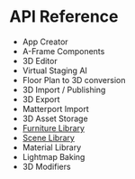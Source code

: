 # API Reference

 * App Creator
 * A-Frame Components
 * 3D Editor
 * Virtual Staging AI
 * Floor Plan to 3D conversion
 * 3D Import / Publishing
 * 3D Export
 * Matterport Import
 * 3D Asset Storage
 * [Furniture Library](docs/1/api/furniture-library.html)
 * [Scene Library](docs/1/api/scene-library.html)
 * Material Library
 * Lightmap Baking
 * 3D Modifiers